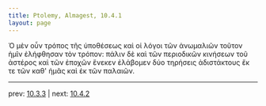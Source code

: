```yaml
---
title: Ptolemy, Almagest, 10.4.1
layout: page
---
```


Ὁ μὲν οὖν τρόπος τῆς ὑποθέσεως καὶ οἱ λόγοι τῶν ἀνωμαλιῶν τοῦτον ἡμῖν ἐλήφθησαν τὸν τρόπον: πάλιν δὲ καὶ τῶν περιοδικῶν κινήσεων τοῦ ἀστέρος καὶ τῶν ἐποχῶν ἕνεκεν ἐλάβομεν δύο τηρήσεις ἀδιστάκτους ἔκ τε τῶν καθ' ἡμᾶς καὶ ἐκ τῶν παλαιῶν. 

---

prev: [10.3.3](../10.3.3/) | next: [10.4.2](../10.4.2/)

